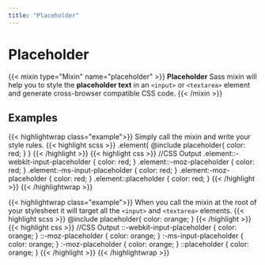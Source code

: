 ```yaml
---
title: "Placeholder"
---
```


# Placeholder

{{< mixin type="Mixin" name="placeholder" >}}
**Placeholder** Sass mixin will help you to style the **placeholder text** in an `<input>` or `<textarea>` element and generate cross-browser compatible CSS code.
{{< /mixin >}}

## Examples

{{< highlightwrap class="example">}}
Simply call the mixin and write your style rules.
{{< highlight scss >}}
.element{
  @include placeholder{
    color: red;
  }
}
{{< /highlight >}}
{{< highlight css >}}
//CSS Output
.element::-webkit-input-placeholder {
  color: red;
}
.element::-moz-placeholder {
  color: red;
}
.element:-ms-input-placeholder {
  color: red;
}
.element:-moz-placeholder {
  color: red;
}
.element::placeholder {
  color: red;
}
{{< /highlight >}}
{{< /highlightwrap >}}

{{< highlightwrap class="example">}}
When you call the mixin at the root of your stylesheet it will target all the `<input>` and `<textarea>` elements.
{{< highlight scss >}}
@include placeholder{
  color: orange;
}
{{< /highlight >}}
{{< highlight css >}}
//CSS Output
::-webkit-input-placeholder {
  color: orange;
}
::-moz-placeholder {
  color: orange;
}
:-ms-input-placeholder {
  color: orange;
}
:-moz-placeholder {
  color: orange;
}
::placeholder {
  color: orange;
}
{{< /highlight >}}
{{< /highlightwrap >}}